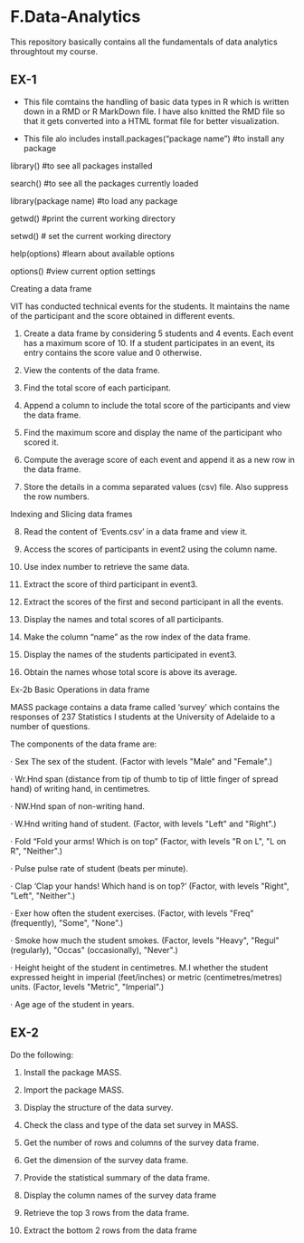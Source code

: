 # F.Data-Analytics

This repository basically contains all the fundamentals of data analytics throughtout my course.

## EX-1

- This file comtains the handling of basic data types in R which is written down in a RMD or R MarkDown file. I have also knitted the RMD file so that it gets converted into a HTML format file for better visualization.

- This file alo includes install.packages(“package name”) #to install any package

library() #to see all packages installed

search() #to see all the packages currently loaded

library(package name) #to load any package

getwd() #print the current working directory

setwd() # set the current working directory

help(options) #learn about available options

options() #view current option settings


Creating a data frame

VIT has conducted technical events for the students. It maintains the name of the participant and the score obtained in different events.

1. Create a data frame by considering 5 students and 4 events. Each event has a maximum score of 10. If a student participates in an event, its entry contains the score value and 0 otherwise.

2. View the contents of the data frame.

3. Find the total score of each participant.

4. Append a column to include the total score of the participants and view the data frame.

5. Find the maximum score and display the name of the participant who scored it.

6. Compute the average score of each event and append it as a new row in the data frame.

7. Store the details in a comma separated values (csv) file. Also suppress the row numbers.

Indexing and Slicing data frames

8. Read the content of ‘Events.csv’ in a data frame and view it.

9. Access the scores of participants in event2 using the column name.

10. Use index number to retrieve the same data.

11. Extract the score of third participant in event3.

12. Extract the scores of the first and second participant in all the events.

13. Display the names and total scores of all participants.

14. Make the column “name” as the row index of the data frame.

15. Display the names of the students participated in event3.

16. Obtain the names whose total score is above its average.

Ex-2b Basic Operations in data frame

MASS package contains a data frame called ‘survey’ which contains the responses of 237 Statistics I students at the University of Adelaide to a number of questions.

The components of the data frame are:

· Sex The sex of the student. (Factor with levels "Male" and "Female".)

· Wr.Hnd span (distance from tip of thumb to tip of little finger of spread hand) of writing hand, in centimetres.

· NW.Hnd span of non-writing hand.

· W.Hnd writing hand of student. (Factor, with levels "Left" and "Right".)

· Fold “Fold your arms! Which is on top” (Factor, with levels "R on L", "L on R", "Neither".)

· Pulse pulse rate of student (beats per minute).

· Clap ‘Clap your hands! Which hand is on top?’ (Factor, with levels "Right", "Left", "Neither".)

· Exer how often the student exercises. (Factor, with levels "Freq" (frequently), "Some", "None".)

· Smoke how much the student smokes. (Factor, levels "Heavy", "Regul" (regularly), "Occas" (occasionally), "Never".)

· Height height of the student in centimetres. M.I whether the student expressed height in imperial (feet/inches) or metric (centimetres/metres) units. (Factor, levels "Metric", "Imperial".)

· Age age of the student in years.

 ## EX-2
 
Do the following:

1. Install the package MASS.

2. Import the package MASS.

3. Display the structure of the data survey.

4. Check the class and type of the data set survey in MASS.

5. Get the number of rows and columns of the survey data frame.

6. Get the dimension of the survey data frame.

7. Provide the statistical summary of the data frame.

8. Display the column names of the survey data frame

9. Retrieve the top 3 rows from the data frame.

10. Extract the bottom 2 rows from the data frame
